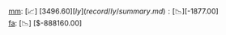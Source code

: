 [mm](record/mm/summary.md): [📈] [$3496.60]  
[ly](record/ly/summary.md): [📉] [$-1877.00]  
[fa](record/fa/summary.md): [📉] [$-888160.00]  
